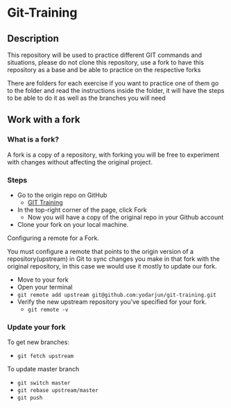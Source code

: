 # Git-Training

## Description
This repository will be used to practice different GIT commands and situations,
please do not clone this repository, use a fork to have this repository as a
base and be able to practice on the respective forks

There are folders for each exercise if you want to practice one of them go to the folder
and read the instructions inside the folder, it will have the steps to be able
to do it as well as the branches you will need

## Work with a fork

### What is a fork?

A fork is a copy of a repository, with forking you will be free to experiment with changes without affecting the original project.

### Steps

* Go to the origin repo on GitHub
  * [GIT Training](https://github.com/yodarjun/git-training)
* In the top-right corner of the page, click Fork
  * Now you will have a copy of the original repo in your Github account
* Clone your fork on your local machine.

Configuring a remote for a Fork.

You must configure a remote that points to the origin version of a repository(upstream) in Git to sync changes you make in that fork with the original repository, in this case we would use it mostly to update our fork.

* Move to your fork
* Open your terminal
* `git remote add upstream git@github.com:yodarjun/git-training.git`
* Verify the new upstream repository you've specified for your fork.
  * `git remote -v`
 
### Update your fork

To get new branches:
* `git fetch upstream`

To update master branch
* `git switch master`
* `git rebase upstream/master`
* `git push`

 
